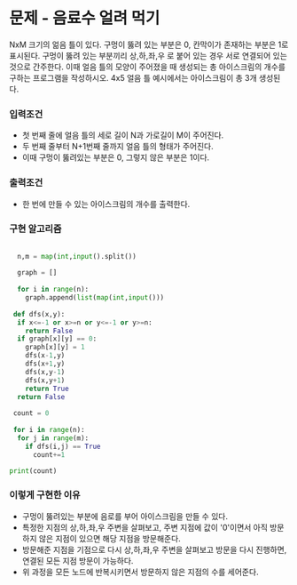 # 문제 - 음료수 얼려 먹기 

NxM 크기의 얾음 틀이 있다. 구멍이 뚫려 있는 부분은 0, 칸막이가 존재하는 부분은 1로 표시된다. 구멍이 뚫려 있는 부분끼리 상,하,좌,우 로 붙어 있는 경우 서로 연결되어 있는 것으로 간주한다.
이때 얼음 틀의 모양이 주어졌을 때 생성되는 총 아이스크림의 개수를 구하는 프로그램을 작성하시오. 4x5 얼음 틀 예시에서는 아이스크림이 총 3개 생성된다.

### 입력조건
- 첫 번째 줄에 얼음 틀의 세로 길이 N과 가로길이 M이 주어진다.
- 두 번째 줄부터 N+1번째 줄까지 얼음 틀의 형태가 주어진다.
- 이때 구멍이 뚫려있는 부분은 0, 그렇지 않은 부분은 1이다.

### 출력조건
- 한 번에 만들 수 있는 아이스크림의 개수를 출력한다.

### 구현 알고리즘

```python
  
  n,m = map(int,input().split())
  
  graph = []
  
  for i in range(n):
    graph.append(list(map(int,input()))
    
 def dfs(x,y):
  if x<=-1 or x>=n or y<=-1 or y>=n:
    return False
  if graph[x][y] == 0:
    graph[x][y] = 1
    dfs(x-1,y)
    dfs(x+1,y)
    dfs(x,y-1)
    dfs(x,y+1)
    return True
  return False
  
 count = 0
 
 for i in range(n):
  for j in range(m):
    if dfs(i,j) == True
      count+=1

print(count)
```

### 이렇게 구현한 이유
- 구멍이 뚫려있는 부분에 음로를 부어 아이스크림을 만들 수 있다.
- 특정한 지점의 상,하,좌,우 주변을 살펴보고, 주변 지점에 값이 '0'이면서 아직 방문하지 않은 지점이 있으면 해당 지점을 방문해준다.
- 방문해준 지점을 기점으로 다시 상,하,좌,우 주변을 살펴보고 방문을 다시 진행하면, 연결된 모든 지점 방문이 가능하다.
- 위 과정을 모든 노드에 반복시키면서 방문하지 않은 지점의 수를 세어준다.





